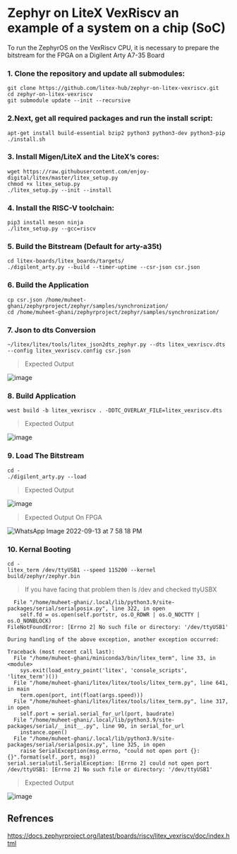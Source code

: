 # Zephyr on LiteX VexRiscv an example of a system on a chip (SoC)

To run the ZephyrOS on the VexRiscv CPU, it is necessary to prepare the bitstream for the FPGA on a Digilent Arty A7-35 Board

### 1. Clone the repository and update all submodules:

```
git clone https://github.com/litex-hub/zephyr-on-litex-vexriscv.git
cd zephyr-on-litex-vexriscv
git submodule update --init --recursive
```

### 2.Next, get all required packages and run the install script:

```
apt-get install build-essential bzip2 python3 python3-dev python3-pip
./install.sh
```

### 3. Install Migen/LiteX and the LiteX’s cores:

```
wget https://raw.githubusercontent.com/enjoy-digital/litex/master/litex_setup.py
chmod +x litex_setup.py
./litex_setup.py --init --install 
```

### 4. Install the RISC-V toolchain:

```
pip3 install meson ninja
./litex_setup.py --gcc=riscv
```

### 5. Build the Bitstream (Default for arty-a35t)

```
cd litex-boards/litex_boards/targets/
./digilent_arty.py --build --timer-uptime --csr-json csr.json
```

### 6. Build the Application

```
cp csr.json /home/muheet-ghani/zephyrproject/zephyr/samples/synchronization/
cd /home/muheet-ghani/zephyrproject/zephyr/samples/synchronization/
```

### 7. Json to dts Conversion

```
~/litex/litex/tools/litex_json2dts_zephyr.py --dts litex_vexriscv.dts --config litex_vexriscv.config csr.json
```

> Expected Output

![image](https://user-images.githubusercontent.com/81433387/189995790-982532fb-3e4b-4125-8a1e-3dcb1fb9f8f7.png)

### 8. Build Application

```
west build -b litex_vexriscv . -DDTC_OVERLAY_FILE=litex_vexriscv.dts
```

> Expected Output

![image](https://user-images.githubusercontent.com/81433387/189996102-9949fec2-2b52-47b0-9b36-d08f6e96bb55.png)

### 9. Load The Bitstream 

```
cd -
./digilent_arty.py --load
```

> Expected Output

![image](https://user-images.githubusercontent.com/81433387/189996906-0be4d246-3184-489a-88ac-c353ff366403.png)

> Expected Output On FPGA 

![WhatsApp Image 2022-09-13 at 7 58 18 PM](https://user-images.githubusercontent.com/81433387/189998875-d47f4e4c-9efe-4c42-a431-0eb67d6e86a1.jpeg)

### 10. Kernal Booting

```
cd -
litex_term /dev/ttyUSB1 --speed 115200 --kernel build/zephyr/zephyr.bin
```

> If you have facing that problem 
> then ls /dev
> and checked ttyUSBX

```
  File "/home/muheet-ghani/.local/lib/python3.9/site-packages/serial/serialposix.py", line 322, in open
    self.fd = os.open(self.portstr, os.O_RDWR | os.O_NOCTTY | os.O_NONBLOCK)
FileNotFoundError: [Errno 2] No such file or directory: '/dev/ttyUSB1'

During handling of the above exception, another exception occurred:

Traceback (most recent call last):
  File "/home/muheet-ghani/miniconda3/bin/litex_term", line 33, in <module>
    sys.exit(load_entry_point('litex', 'console_scripts', 'litex_term')())
  File "/home/muheet-ghani/litex/litex/tools/litex_term.py", line 641, in main
    term.open(port, int(float(args.speed)))
  File "/home/muheet-ghani/litex/litex/tools/litex_term.py", line 317, in open
    self.port = serial.serial_for_url(port, baudrate)
  File "/home/muheet-ghani/.local/lib/python3.9/site-packages/serial/__init__.py", line 90, in serial_for_url
    instance.open()
  File "/home/muheet-ghani/.local/lib/python3.9/site-packages/serial/serialposix.py", line 325, in open
    raise SerialException(msg.errno, "could not open port {}: {}".format(self._port, msg))
serial.serialutil.SerialException: [Errno 2] could not open port /dev/ttyUSB1: [Errno 2] No such file or directory: '/dev/ttyUSB1'
```

> Expected Output

![image](https://user-images.githubusercontent.com/81433387/189998772-2b754344-c72d-4991-a0af-e793d5e2d1a1.png)

## Refrences
https://docs.zephyrproject.org/latest/boards/riscv/litex_vexriscv/doc/index.html
